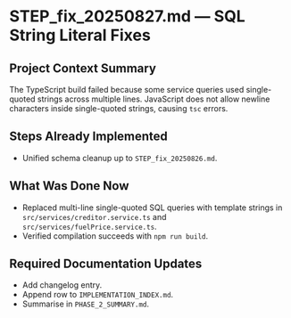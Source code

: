 # STEP_fix_20250827.md — SQL String Literal Fixes

## Project Context Summary
The TypeScript build failed because some service queries used single-quoted strings across multiple lines.
JavaScript does not allow newline characters inside single-quoted strings, causing `tsc` errors.

## Steps Already Implemented
- Unified schema cleanup up to `STEP_fix_20250826.md`.

## What Was Done Now
- Replaced multi-line single-quoted SQL queries with template strings in
  `src/services/creditor.service.ts` and `src/services/fuelPrice.service.ts`.
- Verified compilation succeeds with `npm run build`.

## Required Documentation Updates
- Add changelog entry.
- Append row to `IMPLEMENTATION_INDEX.md`.
- Summarise in `PHASE_2_SUMMARY.md`.
